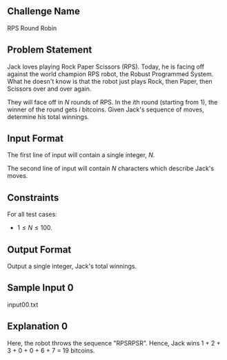 ## Challenge Name

RPS Round Robin

## Problem Statement

Jack loves playing Rock Paper Scissors (RPS). Today, he is facing off against the world champion RPS robot, the Robust Programmed System. What he doesn't know is that the robot just plays Rock, then Paper, then Scissors over and over again.

They will face off in $N$ rounds of RPS. In the $i$th round (starting from 1), the winner of the round gets $i$ bitcoins. Given Jack's sequence of moves, determine his total winnings.

## Input Format

The first line of input will contain a single integer, $N$.

The second line of input will contain $N$ characters which describe Jack's moves.

## Constraints

For all test cases:

- $1 \le N \le 100$.

## Output Format

Output a single integer, Jack's total winnings.

## Sample Input 0

input00.txt

## Explanation 0

Here, the robot throws the sequence "RPSRPSR". Hence, Jack wins 1 + 2 + 3 + 0 + 0 + 6 + 7 = 19 bitcoins.
